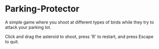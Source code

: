 # Parking-Protector
A simple game where you shoot at different types of birds while they try to attack your parking lot.

Click and drag the asteroid to shoot, press 'R' to restart, and press Escape to quit.